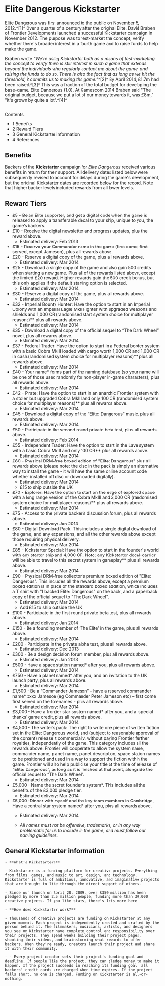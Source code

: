 # Elite Dangerous Kickstarter
Elite Dangerous was first announced to the public on November 5, 2012.^[1]^ Over a quarter of a century after the original Elite. David Braben of Frontier Developments launched a successful Kickstarter campaign in November 2012. The purpose was to test-market the concept, verify whether there's broader interest in a fourth game and to raise funds to help make the game.

Braben wrote *"We’re using Kickstarter both as a means of test-marketing the concept to verify there is still interest in such a game that extends beyond the individuals who regularly contact me about the game, and raising the funds to do so. There is also the fact that as long as we hit the threshold, it commits us to making the game."*^[2]^ By April 2014, £1.7m had been raised.^[3]^ This was a fraction of the total budget for developing the base-game, Elite Dangerous (1.0). At Gamescom 2014 Braben said "The original budget, because we put a lot of our money towards it, was £8m," "it's grown by quite a lot".^[4]^

## 

Contents

- 1 Benefits
- 2 Reward Tiers
- 3 General Kickstarter information
- 4 References

## Benefits

Backers of the **Kickstarter** campaign for *Elite Dangerous* received various benefits in return for their support. All delivery dates listed below were subsequently revised to account for delays during the game's development, but the original Kickstarter dates are recorded below for the record. Note that higher backer levels included rewards from all lower levels.

## Reward Tiers

- £5 - Be an Elite supporter, and get a digital code when the game is released to apply a transferable decal to your ship, unique to you, the game’s backers.
- £10 - Receive the digital newsletter and progress updates, plus the reward above.
    - Estimated delivery: Feb 2013
- £15 - Reserve your Commander name in the game (first come, first served, except Jameson), plus all rewards above.
- £20 - Reserve a digital copy of the game, plus all rewards above.
    - Estimated delivery: Mar 2014
- £25 - Download a single copy of the game and also gain 500 credits when starting a new game. Plus all of the rewards listed above, except the limited £20 reward. Higher rewards gain the 500 credit bonus, but this only applies if the default starting option is selected.
    - Estimated delivery: Mar 2014
- £30 - Reserve a digital copy of the game, plus all rewards above.
    - Estimated delivery: Mar 2014
- £32 - Imperial Bounty Hunter: Have the option to start in an Imperial Colony with an Imperial Eagle MkII Fighter with upgraded weapons and shields and 1,000 CR (randomised start system choice for multiplayer reasons)\*\* plus all rewards above.
    - Estimated delivery: Mar 2014
- £35 - Download a digital copy of the official sequel to “The Dark Wheel” novel, plus all rewards above.
    - Estimated delivery: Mar 2014
- £37 - Federal Trader: Have the option to start in a Federal border system with a basic Cobra MkIII loaded with cargo worth 1,000 CR and 1,000 CR in cash.(randomised system choice for multiplayer reasons)\*\* plus all rewards above.
    - Estimated delivery: Mar 2014
- £40 - Your name\* forms part of the naming database (so your name will be one of those used randomly for non-player in-game characters), plus all rewards above.
    - Estimated delivery: Mar 2014
- £42 - Pirate: Have the option to start in an anarchic Frontier system with a stolen but upgraded Cobra MkIII and only 100 CR.(randomised system choice for multiplayer reasons)\*\* plus all rewards above.
    - Estimated delivery: Mar 2014
- £45 - Download a digital copy of the “Elite: Dangerous” music, plus all rewards above.
    - Estimated delivery: Mar 2014
- £50 - Participate in the second round private beta test, plus all rewards above.
    - Estimated delivery: Feb 2014
- £55 - Independent Trader: Have the option to start in the Lave system with a basic Cobra MkIII and only 100 CR\*\* plus all rewards above.
    - Estimated delivery: Mar 2014
- £60 - Physical DRM-free boxed edition of "Elite: Dangerous" plus all rewards above (please note: the disc in the pack is simply an alternative way to install the game - it will have the same online account code whether installed off disc or downloaded digitally).
    - Estimated delivery: Mar 2014
    - £15 to ship outside the UK
- £70 - Explorer: Have the option to start on the edge of explored space with a long range version of the Cobra MkIII and 3,000 CR (randomised system choice for multiplayer reasons)\*\* plus all rewards above.
    - Estimated delivery: Mar 2014
- £75 - Access to the private backer’s discussion forum, plus all rewards above.
    - Estimated delivery: Jan 2013
- £80 - Digital Download Pack. This includes a single digital download of the game, and any expansions, and all the other rewards above except those requiring physical delivery.
    - Estimated delivery: Mar 2014
- £85 - Kickstarter Special: Have the option to start in the founder's world with any starter ship and 4,000 CR. Note: any Kickstarter decal-carrier will be able to travel to this secret system in gameplay\*\* plus all rewards above.
    - Estimated delivery: Mar 2014
- £90 - Physical DRM-free collector's premium boxed edition of "Elite: Dangerous". This includes all the rewards above, except a premium boxed edition is in place of the standard boxed addition, which includes a T shirt with "I backed Elite: Dangerous" on the back, and a paperback copy of the official sequel to "The Dark Wheel".
    - Estimated delivery: Mar 2014
    - Add £15 to ship outside the UK
- £100 - Participate in the first round private beta test, plus all rewards above.
    - Estimated delivery: Jan 2014
- £150 - Be a founding member of ‘The Elite’ in the game, plus all rewards above.
    - Estimated delivery: Mar 2014
- £200 - Participate in the private alpha test, plus all rewards above.
    - Estimated delivery: Dec 2013
- £300 - Be a design decision forum member, plus all rewards above.
    - Estimated delivery: Jan 2013
- £500 - Have a space station named\* after you, plus all rewards above.
    - Estimated delivery: Mar 2014
- £750 - Have a planet named\* after you, and an invitation to the UK launch party, plus all rewards above.
    - Estimated delivery: Mar 2014
- £1,500 - Be a “Commander Jameson” - have a reserved commander name\* xxxx Jameson (eg Commander Peter Jameson etc) – first come first served on the forenames - plus all rewards above.
    - Estimated delivery: Mar 2014
- £3,000 - Have a frontier star system named\* after you, and a 'special thanks' game credit, plus all rewards above.
    - Estimated delivery: Mar 2014
- £4,500 - The writer’s pack: The right to write one piece of written fiction set in the Elite: Dangerous world, and (subject to reasonable approval of the content) release it commercially, without paying Frontier further royalties, independently of the game. This category includes all the rewards above. Frontier will cooperate to allow the system name, commander name, planet name, planet description, space station names to be positioned and used in a way to support the fiction within the game. Frontier will also help publicise your title at the time of release of “Elite: Dangerous”, as long as it is finished at that point, alongside the official sequel to “The Dark Wheel”.
    - Estimated delivery: Mar 2014
- £5,000 - Name the secret founder's system\*. This includes all the benefits of the £3,000 pledge tier.
    - Estimated delivery: Mar 2014
- £5,000 -Dinner with myself and the key team members in Cambridge, Have a central star system named\* after you, plus all rewards above.
    - Estimated delivery: Mar 2014

    - *All names must not be offensive, trademarks, or in any way problematic for us to include in the game, and must follow our naming guidelines.*

## General Kickstarter information

    - **What's Kickstarter?**

    - Kickstarter is a funding platform for creative projects. Everything from films, games, and music to art, design, and technology. Kickstarter is full of ambitious, innovative, and imaginative projects that are brought to life through the direct support of others.

    - Since our launch on April 28, 2009, over $350 million has been pledged by more than 2.5 million people, funding more than 30,000 creative projects. If you like stats, there's lots more here.

    - **How does Kickstarter work?**

    - Thousands of creative projects are funding on Kickstarter at any given moment. Each project is independently created and crafted by the person behind it. The filmmakers, musicians, artists, and designers you see on Kickstarter have complete control and responsibility over their projects. They spend weeks building their project pages, shooting their videos, and brainstorming what rewards to offer backers. When they're ready, creators launch their project and share it with their community.

    - - Every project creator sets their project's funding goal and deadline. If people like the project, they can pledge money to make it happen. If the project succeeds in reaching its funding goal, all backers' credit cards are charged when time expires. If the project falls short, no one is charged. Funding on Kickstarter is all-or-nothing.